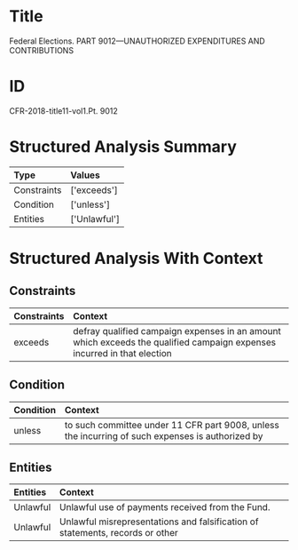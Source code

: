 # Title

 Federal Elections. PART 9012—UNAUTHORIZED EXPENDITURES AND CONTRIBUTIONS


# ID

 CFR-2018-title11-vol1.Pt. 9012


# Structured Analysis Summary

| Type        | Values       |
|:------------|:-------------|
| Constraints | ['exceeds']  |
| Condition   | ['unless']   |
| Entities    | ['Unlawful'] |


# Structured Analysis With Context

 


## Constraints

| Constraints   | Context                                                                                                                 |
|:--------------|:------------------------------------------------------------------------------------------------------------------------|
| exceeds       | defray qualified campaign expenses in an amount which exceeds the qualified campaign expenses incurred in that election |


## Condition

| Condition   | Context                                                                                          |
|:------------|:-------------------------------------------------------------------------------------------------|
| unless      | to such committee under 11 CFR part 9008, unless the incurring of such expenses is authorized by |


## Entities

| Entities   | Context                                                                       |
|:-----------|:------------------------------------------------------------------------------|
| Unlawful   | Unlawful  use of payments received from the Fund.                             |
| Unlawful   | Unlawful misrepresentations and falsification of statements, records or other |


